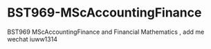 # BST969-MScAccountingFinance
BST969 MScAccountingFinance and Financial Mathematics , add me wechat iuww1314
